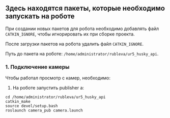 ## Здесь находятся пакеты, которые необходимо запускать на роботе

При создании новых пакетов для робота необходимо добавлять файл <code>CATKIN_IGNORE</code>, чтобы игнорировать их при сборке проекта.

После загрузки пакетов на робота удалить файл <code>CATKIN_IGNORE</code>.

Путь до пакета на роботе: <code>/home/administrator/rubleva/ur5_husky_api</code>.

### 1. Подключение камеры

Чтобы работал просмотр с камер, необходимо:

1) На роботе запустить publisher а:
<pre><code>cd /home/administrator/rubleva/ur5_husky_api
catkin_make
source devel/setup.bash
roslaunch camera_pub camera.launch</code></pre>

